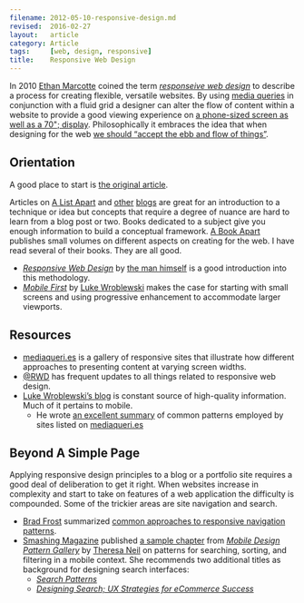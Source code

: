 ```yaml
---
filename: 2012-05-10-responsive-design.md
revised:  2016-02-27
layout:   article
category: Article
tags:     [web, design, responsive]
title:    Responsive Web Design
---
```


In 2010 [Ethan Marcotte][1] coined the term _[responseive web design][2]_ to describe a process for creating flexible, versatile websites.
By using [media queries][3] in conjunction with a fluid grid a designer can alter the flow of content within a website to provide a good viewing experience on [a phone-sized screen as well as a 70"; display][4].
Philosophically it embraces the idea that when designing for the web [we should “accept the ebb and flow of things”][5].

## Orientation

A good place to start is [the original article][6].

Articles on [A List Apart][7] and [other][8] [blogs][9] are great for an introduction to a technique or idea but concepts that require a degree of nuance are hard to learn from a blog post or two.
Books dedicated to a subject give you enough information to build a conceptual framework.
[A Book Apart][10] publishes small volumes on different aspects on creating for the web.
I have read several of their books.
They are all good.

 - _[Responsive Web Design][11]_ by [the man himself][1] is a good introduction into this methodology.
 - _[Mobile First][12]_ by [Luke Wroblewski][13] makes the case for starting with small screens and using progressive enhancement to accommodate larger viewports.

## Resources

 - [mediaqueri.es][14] is a gallery of responsive sites that illustrate how different approaches to presenting content at varying screen widths.
 - [@RWD][15] has frequent updates to all things related to responsive web design.
 - [Luke Wroblewski’s blog][16] is constant source of high-quality information. Much of it pertains to mobile.
   - He wrote [an excellent summary][17] of common patterns employed by sites listed on [mediaqueri.es][14]

## Beyond A Simple Page

Applying responsive design principles to a blog or a portfolio site requires a good deal of deliberation to get it right. When websites increase in complexity and start to take on features of a web application the difficulty is compounded. Some of the trickier areas are site navigation and search.

 - [Brad Frost][18] summarized [common approaches to responsive navigation patterns][19].
 - [Smashing Magazine][8] published [a sample chapter][20] from _[Mobile Design Pattern Gallery][21]_ by [Theresa Neil][22] on patterns for searching, sorting, and filtering in a mobile context. She recommends two additional titles as background for designing search interfaces:
   - _[Search Patterns][23]_
   - _[Designing Search; UX Strategies for eCommerce Success][24]_

[1]:  https://twitter.com/beep
[2]:  http://en.wikipedia.org/wiki/Responsive_Web_Design
[3]:  https://developer.mozilla.org/en/CSS/Media_queries
[4]:  http://weedygarden.net/2012/05/a-case-for-ress/
[5]:  http://www.alistapart.com/articles/dao/
[6]:  http://www.alistapart.com/articles/responsive-web-design/
[7]:  http://www.alistapart.com/
[8]:  http://smashingmagazine.com/
[9]:  http://css-tricks.com/
[10]: http://www.abookapart.com
[11]: http://www.abookapart.com/products/responsive-web-design
[12]: http://www.abookapart.com/products/mobile-first
[13]: http://www.lukew.com/
[14]: http://mediaqueri.es/
[15]: https://twitter.com/rwd
[16]: http://www.lukew.com/ff/
[17]: http://www.lukew.com/ff/entry.asp?1514
[18]: http://bradfrostweb.com/
[19]: http://bradfrostweb.com/blog/web/responsive-nav-patterns/
[20]: http://uxdesign.smashingmagazine.com/2012/04/10/ui-patterns-for-mobile-apps-search-sort-filter/
[21]: http://www.mobiledesignpatterngallery.com/
[22]: http://www.theresaneil.com/
[23]: http://searchpatterns.org/
[24]: http://www.wiley.com/WileyCDA/WileyTitle/productCd-0470942231.html
